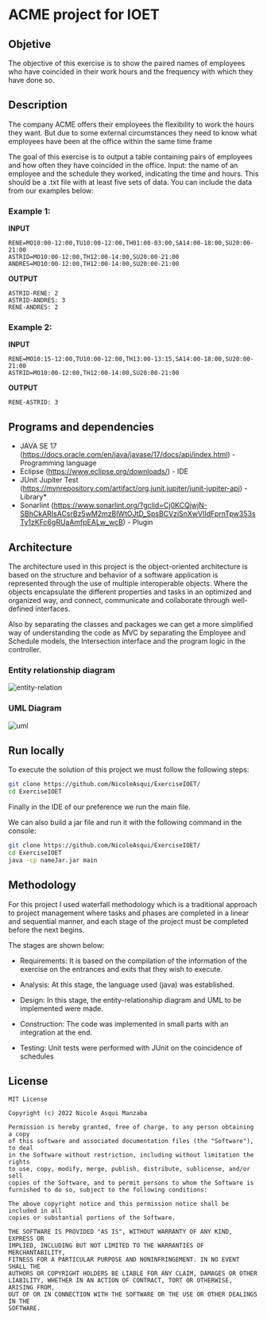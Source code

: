 # ACME project for IOET

## Objetive
The objective of this exercise is to show the paired names of employees who have coincided in their work hours and the frequency with which they have done so.

## Description 
The company ACME offers their employees the flexibility to work the hours they want. But due to some external circumstances they need to know what employees have been at the office within the same time frame

The goal of this exercise is to output a table containing pairs of employees and how often they have coincided in the office.
Input: the name of an employee and the schedule they worked, indicating the time and hours. This should be a .txt file with at least five sets of data. You can include the data from our examples below:

### Example 1:

**INPUT**
```
RENE=MO10:00-12:00,TU10:00-12:00,TH01:00-03:00,SA14:00-18:00,SU20:00- 21:00
ASTRID=MO10:00-12:00,TH12:00-14:00,SU20:00-21:00
ANDRES=MO10:00-12:00,TH12:00-14:00,SU20:00-21:00
```
**OUTPUT**
```
ASTRID-RENE: 2
ASTRID-ANDRES: 3
RENE-ANDRES: 2
```
### Example 2:

**INPUT**
```
RENE=MO10:15-12:00,TU10:00-12:00,TH13:00-13:15,SA14:00-18:00,SU20:00-21:00
ASTRID=MO10:00-12:00,TH12:00-14:00,SU20:00-21:00
```

**OUTPUT**
```
RENE-ASTRID: 3
```

## Programs and dependencies 
* JAVA SE 17 (https://docs.oracle.com/en/java/javase/17/docs/api/index.html) - Programming language
* Eclipse (https://www.eclipse.org/downloads/) - IDE
* JUnit Jupiter Test (https://mvnrepository.com/artifact/org.junit.jupiter/junit-jupiter-api) - Library* 
* Sonarlint (https://www.sonarlint.org/?gclid=Cj0KCQjwjN-SBhCkARIsACsrBz5wM2mzBlWtOJtD_SpsBCVziSnXwVIIdFprnTpw353sTy1zKFc6gRUaAmfpEALw_wcB) - Plugin

## Architecture

The architecture used in this project is the object-oriented architecture is based on the structure and behavior of a software application is represented through the use of multiple interoperable objects. Where the objects encapsulate the different properties and tasks in an optimized and organized way, and connect, communicate and collaborate through well-defined interfaces.

Also by separating the classes and packages we can get a more simplified way of understanding the code as MVC by separating the Employee and Schedule models, the Intersection interface and the program logic in the controller.

### Entity relationship diagram
![entity-relation](https://user-images.githubusercontent.com/56647127/163501549-63644376-c2fb-43c0-bcec-3a5c3c7ac0ce.png)

### UML Diagram
![uml](https://user-images.githubusercontent.com/56647127/163497233-36610bd0-f345-4d88-be1e-f6d64a332a23.png)

## Run locally
To execute the solution of this project we must follow the following steps:

```bash
git clone https://github.com/NicoleAsqui/ExerciseIOET/
cd ExerciseIOET
```
Finally in the IDE of our preference we run the main file.

We can also build a jar file and run it with the following command in the console:

```bash
git clone https://github.com/NicoleAsqui/ExerciseIOET/
cd ExerciseIOET
java -cp nameJar.jar main
```

## Methodology

For this project I used waterfall methodology which is a traditional approach to project management where tasks and phases are completed in a linear and sequential manner, and each stage of the project must be completed before the next begins.

The stages are shown below:

* Requirements: It is based on the compilation of the information of the exercise on the entrances and exits that they wish to execute.

* Analysis: At this stage, the language used (java) was established.

* Design: In this stage, the entity-relationship diagram and UML to be implemented were made.

* Construction: The code was implemented in small parts with an integration at the end.

* Testing: Unit tests were performed with JUnit on the coincidence of schedules

License
-------
```
MIT License

Copyright (c) 2022 Nicole Asqui Manzaba

Permission is hereby granted, free of charge, to any person obtaining a copy
of this software and associated documentation files (the "Software"), to deal
in the Software without restriction, including without limitation the rights
to use, copy, modify, merge, publish, distribute, sublicense, and/or sell
copies of the Software, and to permit persons to whom the Software is
furnished to do so, subject to the following conditions:

The above copyright notice and this permission notice shall be included in all
copies or substantial portions of the Software.

THE SOFTWARE IS PROVIDED "AS IS", WITHOUT WARRANTY OF ANY KIND, EXPRESS OR
IMPLIED, INCLUDING BUT NOT LIMITED TO THE WARRANTIES OF MERCHANTABILITY,
FITNESS FOR A PARTICULAR PURPOSE AND NONINFRINGEMENT. IN NO EVENT SHALL THE
AUTHORS OR COPYRIGHT HOLDERS BE LIABLE FOR ANY CLAIM, DAMAGES OR OTHER
LIABILITY, WHETHER IN AN ACTION OF CONTRACT, TORT OR OTHERWISE, ARISING FROM,
OUT OF OR IN CONNECTION WITH THE SOFTWARE OR THE USE OR OTHER DEALINGS IN THE
SOFTWARE.
```

